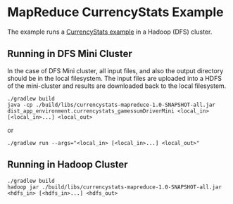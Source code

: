 # MapReduce CurrencyStats Example

The example runs a [CurrencyStats example](https://github.com/apache/hadoop/blob/master/hadoop-mapreduce-project/hadoop-mapreduce-examples/src/main/java/org/apache/hadoop/examples/CurrencyStats.java) in a Hadoop (DFS) cluster.

## Running in DFS Mini Cluster

In the case of DFS Mini cluster, all input files, and also the output directory should be in the local filesystem.
The input files are uploaded into a HDFS of the mini-cluster and results are downloaded back to the local filesystem.

~~~shell
./gradlew build
java -cp ./build/libs/currencystats-mapreduce-1.0-SNAPSHOT-all.jar dist_app_environment.currencystats_gamessumDriverMini <local_in> [<local_in>...] <local_out>
~~~

or

~~~shell
./gradlew run --args="<local_in> [<local_in>...] <local_out>"
~~~

## Running in Hadoop Cluster

~~~shell
./gradlew build
hadoop jar ./build/libs/currencystats-mapreduce-1.0-SNAPSHOT-all.jar <hdfs_in> [<hdfs_in>...] <hdfs_out>
~~~
